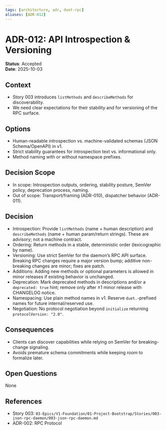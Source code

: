 ```yaml
---
tags: [architecture, adr, duet-rpc]
aliases: [ADR-012]
---
```


# ADR-012: API Introspection & Versioning

**Status**: Accepted  
**Date**: 2025-10-03

## Context
- Story 003 introduces `listMethods` and `describeMethods` for discoverability.
- We need clear expectations for their stability and for versioning of the RPC surface.

## Options
- Human-readable introspection vs. machine-validated schemas (JSON Schema/OpenAPI) in v1.
- Strict stability guarantees for introspection text vs. informational only.
- Method naming with or without namespace prefixes.

## Decision Scope
- In scope: Introspection outputs, ordering, stability posture, SemVer policy, deprecation process, naming.
- Out of scope: Transport/framing (ADR-010), dispatcher behavior (ADR-011).

## Decision
- Introspection: Provide `listMethods` (name + human description) and `describeMethods` (name + human param/return strings). These are advisory; not a machine contract.
- Ordering: Return methods in a stable, deterministic order (lexicographic by name).
- Versioning: Use strict SemVer for the daemon’s RPC API surface. Breaking RPC changes require a major version bump; additive non-breaking changes are minor; fixes are patch.
- Additions: Adding new methods or optional parameters is allowed in minor releases if existing behavior is unchanged.
- Deprecation: Mark deprecated methods in descriptions and/or a `deprecated: true` hint; remove only after ≥1 minor release with CHANGELOG notice.
- Namespacing: Use plain method names in v1. Reserve `duet.`-prefixed names for future internal/reserved use.
- Negotiation: No protocol negotiation beyond `initialize` returning `protocolVersion: "2.0"`.

## Consequences
- Clients can discover capabilities while relying on SemVer for breaking-change signaling.
- Avoids premature schema commitments while keeping room to formalize later.

## Open Questions
None

## References
- Story 003: `03-Epics/V1-Foundation/01-Project-Bootstrap/Stories/003-json-rpc-daemon/003-json-rpc-daemon.md`
- ADR-002: RPC Protocol

